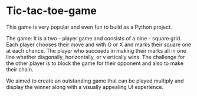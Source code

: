 # Tic-tac-toe-game
This game is very popular and even fun to build as a Python project.

The game: It is a two - player game and consists of a nine - square grid. Each player chooses their move and with O or X and marks their square one at each chance. The player who succeeds in making their marks all in one line whether diagonally, horizontally, or v ertically wins. The challenge for the other player is to block the game for their opponent and also to make their chain.

We aimed to create an outstanding game that can be played multiply and display the winner along with a visually appealing UI experience.
